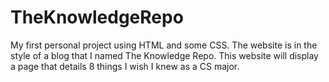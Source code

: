 # TheKnowledgeRepo
My first personal project using HTML and some CSS. The website is in the style of a blog that I named The Knowledge Repo. This website will display a page that details 8 things I wish I knew as a CS major.
